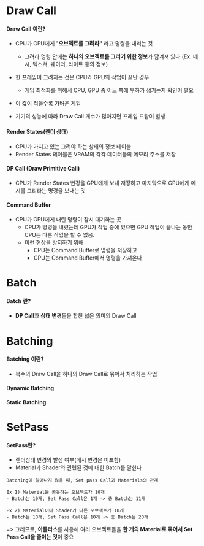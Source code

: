 
# Draw Call

#### Draw Call 이란?
- CPU가 GPU에게 "**오브젝트를 그려라"** 라고 명령을 내리는 것
  - 그려라 명령 안에는 **하나의 오브젝트를 그리기 위한 정보**가 담겨져 있다.(Ex. 메시, 텍스쳐, 쉐이더, 라이트 등의 정보)
- 한 프레임이 그려지는 것은 CPU와 GPU의 작업이 끝난 경우
  - 게임 최적화를 위해서 CPU, GPU 중 어느 쪽에 부하가 생기는지 확인이 필요

- 이 값이 적을수록 가벼운 게임
- 기기의 성능에 따라 Draw Call 개수가 많아지면 프레임 드랍이 발생

#### Render States(렌더 상태)
- GPU가 가지고 있는 그려야 하는 상태의 정보 테이블
- Render States 테이블은 VRAM의 각각 데이터들의 메모리 주소를 저장

#### DP Call (Draw Primitive Call)
- CPU가 Render States 변경을 GPU에게 보내 저장하고 마지막으로 GPU에게 메시를 그리라는 명령을 보내는 것

#### Command Buffer
- CPU가 GPU에게 내린 명령이 잠시 대기하는 곳
  - CPU가 명령을 내렸는데 GPU가 작업 중에 있으면 GPU 작업이 끝나는 동안 CPU는 다른 작업을 할 수 없음.
  - 이런 현상을 방지하기 위해 
    - CPU는 Command Buffer로 명령을 저장하고
    - GPU는 Command Buffer에서 명령을 가져온다


# Batch

#### Batch 란?
- **DP Call**과 **상태 변경**들을 합친 넓은 의미의 Draw Call


# Batching

#### Batching 이란?
- 복수의 Draw Call을 하나의 Draw Call로 묶어서 처리하는 작업

#### Dynamic Batching

#### Static Batching



# SetPass

#### SetPass란?
- 렌더상태 변경의 발생 여부(메시 변경은 미포함)
- Material과 Shader와 관련된 것에 대한 Batch를 말한다

```
Batching이 일어나지 않을 때, Set pass Call과 Materials의 관계

Ex 1) Material을 공유하는 오브젝트가 10개
- Batch는 10개, Set Pass Call은 1개 -> 총 Batch는 11개

Ex 2) Material이나 Shader가 다른 오브젝트가 10개
- Batch는 10개, Set Pass Call은 10개 -> 총 Batch는 20개

```
=> 그러므로, **아틀라스**를 사용해 여러 오브젝트들을 **한 개의 Material로 묶어서 Set Pass Call을 줄이는 것**이 중요
